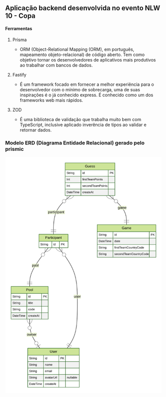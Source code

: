## Aplicação backend desenvolvida no evento NLW 10 - Copa

#### Ferramentas
1) Prisma 
   - ORM (Object-Relational Mapping (ORM), em português, mapeamento objeto-relacional) de código aberto. Tem como objetivo tornar os desenvolvedores de aplicativos mais produtivos ao trabalhar com bancos de dados.
  
2) Fastify
   - É um framework focado em fornecer a melhor experiência para o desenvolvedor com o mínimo  de sobrecarga, uma de suas inspirações é o já conhecido express. É conhecido como um dos frameworks web mais rápidos.

3) ZOD
   - É uma biblioteca de validação que trabalha muito bem com TypeScript, inclusive aplicado inverência de tipos ao validar e retornar dados.

### Modelo ERD (Diagrama Entidade Relacional) gerado pelo prismic

<img src="./prisma/erd.svg"/>